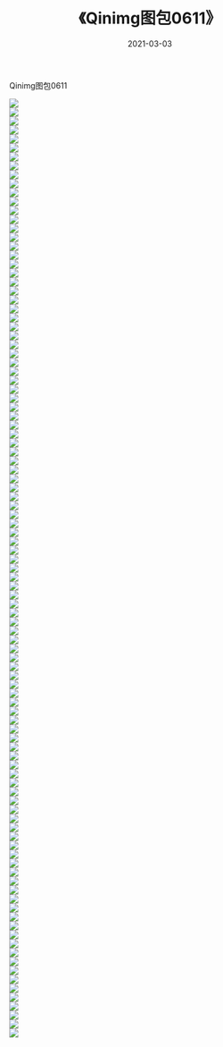﻿---
layout: post
title:  《Qinimg图包0611》
date:   2021-03-03
img: http://imgx.orgx.ga/Qinimg图包/Qinimg图包0611/000.jpg
categories: [美女, 清纯, 唯美]
---

Qinimg图包0611

 ![](http://imgx.orgx.ga/Qinimg图包/Qinimg图包0611/001.jpg) <br>![](http://imgx.orgx.ga/Qinimg图包/Qinimg图包0611/002.jpg) <br>![](http://imgx.orgx.ga/Qinimg图包/Qinimg图包0611/003.jpg) <br>![](http://imgx.orgx.ga/Qinimg图包/Qinimg图包0611/004.jpg) <br>![](http://imgx.orgx.ga/Qinimg图包/Qinimg图包0611/005.jpg) <br>![](http://imgx.orgx.ga/Qinimg图包/Qinimg图包0611/006.jpg) <br>![](http://imgx.orgx.ga/Qinimg图包/Qinimg图包0611/007.jpg) <br>![](http://imgx.orgx.ga/Qinimg图包/Qinimg图包0611/008.jpg) <br>![](http://imgx.orgx.ga/Qinimg图包/Qinimg图包0611/009.jpg) <br>![](http://imgx.orgx.ga/Qinimg图包/Qinimg图包0611/010.jpg) <br>![](http://imgx.orgx.ga/Qinimg图包/Qinimg图包0611/011.jpg) <br>![](http://imgx.orgx.ga/Qinimg图包/Qinimg图包0611/012.jpg) <br>![](http://imgx.orgx.ga/Qinimg图包/Qinimg图包0611/013.jpg) <br>![](http://imgx.orgx.ga/Qinimg图包/Qinimg图包0611/014.jpg) <br>![](http://imgx.orgx.ga/Qinimg图包/Qinimg图包0611/015.jpg) <br>![](http://imgx.orgx.ga/Qinimg图包/Qinimg图包0611/016.jpg) <br>![](http://imgx.orgx.ga/Qinimg图包/Qinimg图包0611/017.jpg) <br>![](http://imgx.orgx.ga/Qinimg图包/Qinimg图包0611/018.jpg) <br>![](http://imgx.orgx.ga/Qinimg图包/Qinimg图包0611/019.jpg) <br>![](http://imgx.orgx.ga/Qinimg图包/Qinimg图包0611/020.jpg) <br>![](http://imgx.orgx.ga/Qinimg图包/Qinimg图包0611/021.jpg) <br>![](http://imgx.orgx.ga/Qinimg图包/Qinimg图包0611/022.jpg) <br>![](http://imgx.orgx.ga/Qinimg图包/Qinimg图包0611/023.jpg) <br>![](http://imgx.orgx.ga/Qinimg图包/Qinimg图包0611/024.jpg) <br>![](http://imgx.orgx.ga/Qinimg图包/Qinimg图包0611/025.jpg) <br>![](http://imgx.orgx.ga/Qinimg图包/Qinimg图包0611/026.jpg) <br>![](http://imgx.orgx.ga/Qinimg图包/Qinimg图包0611/027.jpg) <br>![](http://imgx.orgx.ga/Qinimg图包/Qinimg图包0611/028.jpg) <br>![](http://imgx.orgx.ga/Qinimg图包/Qinimg图包0611/029.jpg) <br>![](http://imgx.orgx.ga/Qinimg图包/Qinimg图包0611/030.jpg) <br>![](http://imgx.orgx.ga/Qinimg图包/Qinimg图包0611/031.jpg) <br>![](http://imgx.orgx.ga/Qinimg图包/Qinimg图包0611/032.jpg) <br>![](http://imgx.orgx.ga/Qinimg图包/Qinimg图包0611/033.jpg) <br>![](http://imgx.orgx.ga/Qinimg图包/Qinimg图包0611/034.jpg) <br>![](http://imgx.orgx.ga/Qinimg图包/Qinimg图包0611/035.jpg) <br>![](http://imgx.orgx.ga/Qinimg图包/Qinimg图包0611/036.jpg) <br>![](http://imgx.orgx.ga/Qinimg图包/Qinimg图包0611/037.jpg) <br>![](http://imgx.orgx.ga/Qinimg图包/Qinimg图包0611/038.jpg) <br>![](http://imgx.orgx.ga/Qinimg图包/Qinimg图包0611/039.jpg) <br>![](http://imgx.orgx.ga/Qinimg图包/Qinimg图包0611/040.jpg) <br>![](http://imgx.orgx.ga/Qinimg图包/Qinimg图包0611/041.jpg) <br>![](http://imgx.orgx.ga/Qinimg图包/Qinimg图包0611/042.jpg) <br>![](http://imgx.orgx.ga/Qinimg图包/Qinimg图包0611/043.jpg) <br>![](http://imgx.orgx.ga/Qinimg图包/Qinimg图包0611/044.jpg) <br>![](http://imgx.orgx.ga/Qinimg图包/Qinimg图包0611/045.jpg) <br>![](http://imgx.orgx.ga/Qinimg图包/Qinimg图包0611/046.jpg) <br>![](http://imgx.orgx.ga/Qinimg图包/Qinimg图包0611/047.jpg) <br>![](http://imgx.orgx.ga/Qinimg图包/Qinimg图包0611/048.jpg) <br>![](http://imgx.orgx.ga/Qinimg图包/Qinimg图包0611/049.jpg) <br>![](http://imgx.orgx.ga/Qinimg图包/Qinimg图包0611/050.jpg) <br>![](http://imgx.orgx.ga/Qinimg图包/Qinimg图包0611/051.jpg) <br>![](http://imgx.orgx.ga/Qinimg图包/Qinimg图包0611/052.jpg) <br>![](http://imgx.orgx.ga/Qinimg图包/Qinimg图包0611/053.jpg) <br>![](http://imgx.orgx.ga/Qinimg图包/Qinimg图包0611/054.jpg) <br>![](http://imgx.orgx.ga/Qinimg图包/Qinimg图包0611/055.jpg) <br>![](http://imgx.orgx.ga/Qinimg图包/Qinimg图包0611/056.jpg) <br>![](http://imgx.orgx.ga/Qinimg图包/Qinimg图包0611/057.jpg) <br>![](http://imgx.orgx.ga/Qinimg图包/Qinimg图包0611/058.jpg) <br>![](http://imgx.orgx.ga/Qinimg图包/Qinimg图包0611/059.jpg) <br>![](http://imgx.orgx.ga/Qinimg图包/Qinimg图包0611/060.jpg) <br>![](http://imgx.orgx.ga/Qinimg图包/Qinimg图包0611/061.jpg) <br>![](http://imgx.orgx.ga/Qinimg图包/Qinimg图包0611/062.jpg) <br>![](http://imgx.orgx.ga/Qinimg图包/Qinimg图包0611/063.jpg) <br>![](http://imgx.orgx.ga/Qinimg图包/Qinimg图包0611/064.jpg) <br>![](http://imgx.orgx.ga/Qinimg图包/Qinimg图包0611/065.jpg) <br>![](http://imgx.orgx.ga/Qinimg图包/Qinimg图包0611/066.jpg) <br>![](http://imgx.orgx.ga/Qinimg图包/Qinimg图包0611/067.jpg) <br>![](http://imgx.orgx.ga/Qinimg图包/Qinimg图包0611/068.jpg) <br>![](http://imgx.orgx.ga/Qinimg图包/Qinimg图包0611/069.jpg) <br>![](http://imgx.orgx.ga/Qinimg图包/Qinimg图包0611/070.jpg) <br>![](http://imgx.orgx.ga/Qinimg图包/Qinimg图包0611/071.jpg) <br>![](http://imgx.orgx.ga/Qinimg图包/Qinimg图包0611/072.jpg) <br>![](http://imgx.orgx.ga/Qinimg图包/Qinimg图包0611/073.jpg) <br>![](http://imgx.orgx.ga/Qinimg图包/Qinimg图包0611/074.jpg) <br>![](http://imgx.orgx.ga/Qinimg图包/Qinimg图包0611/075.jpg) <br>![](http://imgx.orgx.ga/Qinimg图包/Qinimg图包0611/076.jpg) <br>![](http://imgx.orgx.ga/Qinimg图包/Qinimg图包0611/077.jpg) <br>![](http://imgx.orgx.ga/Qinimg图包/Qinimg图包0611/078.jpg) <br>![](http://imgx.orgx.ga/Qinimg图包/Qinimg图包0611/079.jpg) <br>![](http://imgx.orgx.ga/Qinimg图包/Qinimg图包0611/080.jpg) <br>![](http://imgx.orgx.ga/Qinimg图包/Qinimg图包0611/081.jpg) <br>![](http://imgx.orgx.ga/Qinimg图包/Qinimg图包0611/082.jpg) <br>![](http://imgx.orgx.ga/Qinimg图包/Qinimg图包0611/083.jpg) <br>![](http://imgx.orgx.ga/Qinimg图包/Qinimg图包0611/084.jpg) <br>![](http://imgx.orgx.ga/Qinimg图包/Qinimg图包0611/085.jpg) <br>![](http://imgx.orgx.ga/Qinimg图包/Qinimg图包0611/086.jpg) <br>![](http://imgx.orgx.ga/Qinimg图包/Qinimg图包0611/087.jpg) <br>![](http://imgx.orgx.ga/Qinimg图包/Qinimg图包0611/088.jpg) <br>![](http://imgx.orgx.ga/Qinimg图包/Qinimg图包0611/089.jpg) <br>![](http://imgx.orgx.ga/Qinimg图包/Qinimg图包0611/090.jpg) <br>![](http://imgx.orgx.ga/Qinimg图包/Qinimg图包0611/091.jpg) <br>![](http://imgx.orgx.ga/Qinimg图包/Qinimg图包0611/092.jpg) <br>![](http://imgx.orgx.ga/Qinimg图包/Qinimg图包0611/093.jpg) <br>![](http://imgx.orgx.ga/Qinimg图包/Qinimg图包0611/094.jpg) <br>![](http://imgx.orgx.ga/Qinimg图包/Qinimg图包0611/095.jpg) <br>![](http://imgx.orgx.ga/Qinimg图包/Qinimg图包0611/096.jpg) <br>![](http://imgx.orgx.ga/Qinimg图包/Qinimg图包0611/097.jpg) <br>![](http://imgx.orgx.ga/Qinimg图包/Qinimg图包0611/098.jpg) <br>![](http://imgx.orgx.ga/Qinimg图包/Qinimg图包0611/099.jpg) <br>![](http://imgx.orgx.ga/Qinimg图包/Qinimg图包0611/100.jpg) <br>![](http://imgx.orgx.ga/Qinimg图包/Qinimg图包0611/101.jpg) <br>![](http://imgx.orgx.ga/Qinimg图包/Qinimg图包0611/102.jpg) <br>![](http://imgx.orgx.ga/Qinimg图包/Qinimg图包0611/103.jpg) <br>![](http://imgx.orgx.ga/Qinimg图包/Qinimg图包0611/104.jpg) <br>![](http://imgx.orgx.ga/Qinimg图包/Qinimg图包0611/105.jpg) <br>